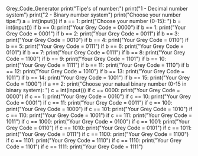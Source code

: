 Grey_Code_Generator
print("Tipe's of number:")
print("1 - Decimal number system")
print("2 - Binary number system")
print("Choose your number tipe:")
a = int(input())
if a == 1:
    print("Choose your number (0-15): ")
    b = int(input())
    if b == 0:
        print("Your Grey Code = 0000")
    if b == 1:
        print("Your Grey Code = 0001")
    if b == 2:
        print("Your Grey Code = 0011")
    if b == 3:
        print("Your Grey Code = 0010")
    if b == 4:
        print("Your Grey Code = 0110")
    if b == 5:
        print("Your Grey Code = 0111")
    if b == 6:
        print("Your Grey Code = 0101")
    if b == 7:
        print("Your Grey Code = 0111")
    if b == 8:
        print("Your Grey Code = 1100")
    if b == 9:
        print("Your Grey Code = 1101")
    if b == 10:
        print("Your Grey Code = 1111")
    if b == 11:
        print("Your Grey Code = 1110")
    if b == 12:
        print("Your Grey Code = 1010")
    if b == 13:
        print("Your Grey Code = 1011")
    if b == 14:
        print("Your Grey Code = 1001")
    if b == 15:
        print("Your Grey Code = 1000")
if a == 2:
    print("Choose your natual binary number (0-15 in binary system): ")
    c = int(input())
    if c == 0000:
        print("Your Grey Code = 0000")
    if c == 1:
        print("Your Grey Code = 0010")
    if c == 10:
        print("Your Grey Code = 0001")
    if c == 11:
        print("Your Grey Code = 0011")
    if c == 100:
        print("Your Grey Code = 1000")
    if c == 101:
        print("Your Grey Code = 1010")
    if c == 110:
        print("Your Grey Code = 1001")
    if c == 111:
        print("Your Grey Code = 1011")
    if c == 1000:
        print("Your Grey Code = 0100")
    if c == 1001:
        print("Your Grey Code = 0110")
    if c == 1010:
        print("Your Grey Code = 0101")
    if c == 1011:
        print("Your Grey Code = 0111")
    if c == 1100:
        print("Your Grey Code = 1100")
    if c == 1101:
        print("Your Grey Code = 1110")
    if c == 1110:
        print("Your Grey Code = 1101")
    if c == 1111:
        print("Your Grey Code = 1111")
